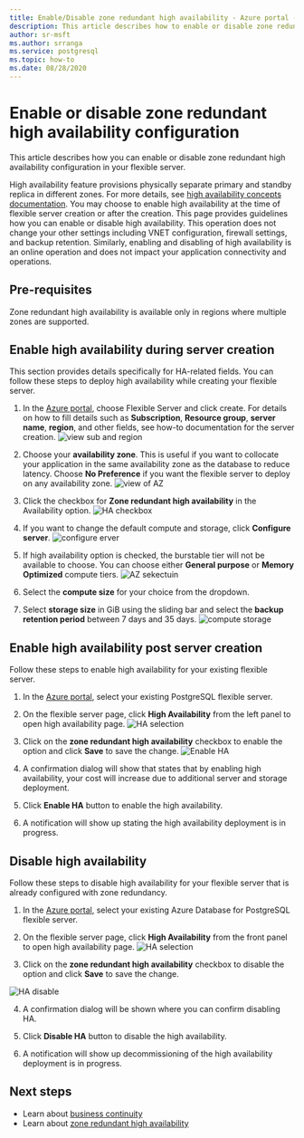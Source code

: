 ```yaml
---
title: Enable/Disable zone redundant high availability - Azure portal - Azure Database for PostgreSQL - Flexible Server
description: This article describes how to enable or disable zone redundant high availability in Azure Database for PostgreSQL through the Azure portal.
author: sr-msft
ms.author: srranga
ms.service: postgresql
ms.topic: how-to
ms.date: 08/28/2020
---
```

# Enable or disable zone redundant high availability configuration

This article describes how you can enable or disable zone redundant high availability configuration in your flexible server.

High availability feature provisions physically separate primary and standby replica in different zones. For more details, see [high availability concepts documentation](./concepts/../concepts-high-availability.md). You may choose to enable high availability at the time of flexible server creation or after the creation. 
This page provides guidelines how you can enable or disable high availability. This operation does not change your other settings including VNET configuration, firewall settings, and backup retention. Similarly, enabling and disabling of high availability is an online operation and does not impact your application connectivity and operations.

## Pre-requisites

Zone redundant high availability is available only in regions where multiple zones are supported. 

## Enable high availability during server creation

This section provides details specifically for HA-related fields. You can follow these steps to deploy high availability while creating your flexible server.

1.  In the [Azure portal](https://portal.azure.com/), choose Flexible Server and click create.  For details on how to fill details such as **Subscription**, **Resource group**, **server name**, **region**, and other fields, see how-to documentation for the server creation.
    ![view sub and region](./media/business-continuity/how-to-ha-sub-region.png)

2.  Choose your **availability zone**. This is useful if you want to collocate your application in the same availability zone as the database to reduce latency. Choose **No Preference** if you want the flexible server to deploy on any availability zone.
    ![view of AZ](./media/business-continuity/how-to-ha-az-selection.png)

3.  Click the checkbox for **Zone redundant high availability** in the Availability option.
![HA checkbox](./media/business-continuity/how-to-ha-zrha-checkbox.png)
4.  If you want to change the default compute and storage, click  **Configure server**.
 ![configure erver](./media/business-continuity/how-to-ha-configure-server.png)

5.  If high availability option is checked, the burstable tier will not be available to choose. You can choose either
    **General purpose** or **Memory Optimized** compute tiers.
![AZ sekectuin](./media/business-continuity/how-to-ha-select-compute.png)
6.  Select the **compute size** for your choice from the dropdown.

7.  Select **storage size** in GiB using the sliding bar and select the **backup retention period** between 7 days and 35 days.
![compute storage](./media/business-continuity/how-to-ha-compute-size-storage-backup.png)    

## Enable high availability post server creation

Follow these steps to enable high availability for your existing flexible server.

1.  In the [Azure portal](https://portal.azure.com/), select your existing PostgreSQL flexible server.

2.  On the flexible server page, click **High Availability** from the left panel to open high availability page.
![HA selection](./media/business-continuity/how-to-ha-click-ha-left-panel.png)
3.  Click on the **zone redundant high availability** checkbox to enable
    the option and click **Save** to save the change.
![Enable HA](./media/business-continuity/how-to-enable-ha-save.png)
4.  A confirmation dialog will show that states that by enabling high
    availability, your cost will increase due to additional server and
    storage deployment.

5.  Click **Enable HA** button to enable the high availability.

6.  A notification will show up stating the high availability deployment
    is in progress.

## Disable high availability

Follow these steps to disable high availability for your flexible server
that is already configured with zone redundancy.

1.  In the [Azure portal](https://portal.azure.com/), select your existing Azure Database for PostgreSQL flexible server.

2.  On the flexible server page, click **High Availability** from the front panel to open high availability page.
    ![HA selection](./media/business-continuity/how-to-ha-click-ha-left-panel.png)

3.  Click on the **zone redundant high availability** checkbox to disable the option and click **Save** to save the change.

![HA disable](./media/business-continuity/how-to-disable-ha-blade.png)

4.  A confirmation dialog will be shown where you can confirm disabling
    HA.

5.  Click **Disable HA** button to disable the high availability.

6.  A notification will show up decommissioning of the high availability deployment is in progress.

## Next steps

-   Learn about [business continuity](./concepts-business-continuity.md)
-   Learn about [zone redundant high availability](./concepts-high-availability.md)
